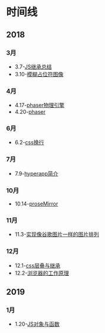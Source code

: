 # 时间线
## 2018
### 3月

+ 3.7-[JS继承总结](https://github.com/yanyuw/Summary/blob/master/JS/3.7-JSInheritSummary.md)
+ 3.10-[模糊占位符图像](https://github.com/yanyuw/Summary/blob/master/others/3.10-BlurredPlaceholderImages.md)

### 4月

+ 4.17-[phaser物理引擎](https://github.com/yanyuw/Summary/blob/master/phaser/4.17-phaserPhysicsSystem.md)
+ 4.20-[phaser](https://github.com/yanyuw/Summary/blob/master/phaser/4.20-phaser.md)

### 6月

+ 6.2-[css换行](https://github.com/yanyuw/Summary/blob/master/CSS/6.2-CSSWrap.md)

### 7月

+ 7.9-[hyperapp简介](https://github.com/yanyuw/Summary/blob/master/hyperapp/7.9-hyperapp.md)

### 10月

+ 10.14-[proseMirror](https://github.com/yanyuw/Summary/blob/master/others/10.14-ProseMirror.md)

### 11月

+ 11.3-[实现像谷歌图片一样的图片排列](https://github.com/yanyuw/Summary/blob/master/others/11.3-googlePicture.md)

### 12月

+ 12.1-[css层叠与继承](https://github.com/yanyuw/Summary/blob/master/CSS/12.1-CSSinherit.md)
+ 12.2-[浏览器的工作原理](./others/12.2-browser.md)

## 2019

### 1月

+ 1.20-[JS对象与函数](./JS/1.20-Object&Function.md)